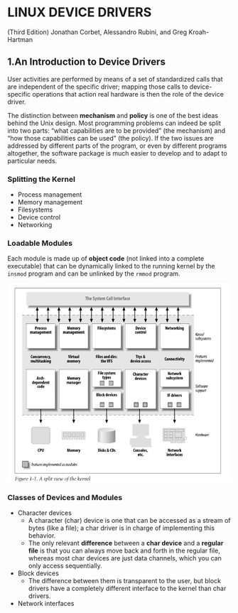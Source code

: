 # LINUX DEVICE DRIVERS

(Third Edition) Jonathan Corbet, Alessandro Rubini, and Greg Kroah-Hartman

## 1.An Introduction to Device Drivers

User activities are performed by means of a set of standardized calls that are independent of the specific driver; mapping those calls to device-specific operations that action real hardware is then the role of the device driver.

The distinction between **mechanism** and **policy** is one of the best ideas behind the Unix design. Most programming problems can indeed be split into two parts: “what capabilities are to be provided” (the mechanism) and “how those capabilities can be used” (the policy). If the two issues are addressed by different parts of the program, or even by different programs altogether, the software package is much easier to develop and to adapt to particular needs.

### Splitting the Kernel

- Process management
- Memory management
- Filesystems
- Device control
- Networking

### Loadable Modules

 Each module is made up of **object code** (not linked into a complete executable) that can be dynamically linked to the running kernel by the `insmod` program and can be unlinked by the `rmmod` program.

![image-20240701165547351](Linux_Device_Drivers.assets/image-20240701165547351.png)

### Classes of Devices and Modules

- Character devices
  - A character (char) device is one that can be accessed as a stream of bytes (like a file); a char driver is in charge of implementing this behavior. 
  - The only relevant **difference** between a **char device** and a **regular file** is that you can always move back and forth in the regular file, whereas most char devices are just data channels, which you can only access sequentially.
- Block devices
  - The difference between them is transparent to the user,  but block drivers have a completely
    different interface to the kernel than char drivers.
- Network interfaces

